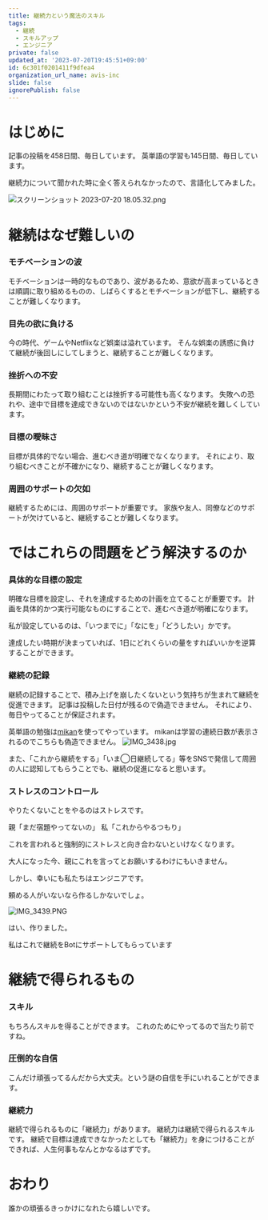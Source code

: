 ```yaml
---
title: 継続力という魔法のスキル
tags:
  - 継続
  - スキルアップ
  - エンジニア
private: false
updated_at: '2023-07-20T19:45:51+09:00'
id: 6c301f0201411f9dfea4
organization_url_name: avis-inc
slide: false
ignorePublish: false
---
```

# はじめに
記事の投稿を458日間、毎日しています。
英単語の学習も145日間、毎日しています。

継続力について聞かれた時に全く答えられなかったので、言語化してみました。

![スクリーンショット 2023-07-20 18.05.32.png](https://qiita-image-store.s3.ap-northeast-1.amazonaws.com/0/1745371/c7f18047-99ac-91c2-4654-e19b1756ca9d.png)

# 継続はなぜ難しいの
### モチベーションの波
モチベーションは一時的なものであり、波があるため、意欲が高まっているときは順調に取り組めるものの、しばらくするとモチベーションが低下し、継続することが難しくなります。

### 目先の欲に負ける
今の時代、ゲームやNetflixなど娯楽は溢れています。
そんな娯楽の誘惑に負けて継続が後回しにしてしまうと、継続することが難しくなります。

### 挫折への不安
長期間にわたって取り組むことは挫折する可能性も高くなります。
失敗への恐れや、途中で目標を達成できないのではないかという不安が継続を難しくしています。

### 目標の曖昧さ
目標が具体的でない場合、進むべき道が明確でなくなります。
それにより、取り組むべきことが不確かになり、継続することが難しくなります。

### 周囲のサポートの欠如
継続するためには、周囲のサポートが重要です。
家族や友人、同僚などのサポートが欠けていると、継続することが難しくなります。

# ではこれらの問題をどう解決するのか
### 具体的な目標の設定
明確な目標を設定し、それを達成するための計画を立てることが重要です。
計画を具体的かつ実行可能なものにすることで、進むべき道が明確になります。

私が設定しているのは、「いつまでに」「なにを」「どうしたい」かです。

達成したい時期が決まっていれば、1日にどれくらいの量をすればいいかを逆算することができます。

### 継続の記録
継続の記録することで、積み上げを崩したくないという気持ちが生まれて継続を促進できます。
記事は投稿した日付が残るので偽造できません。
それにより、毎日やってることが保証されます。

英単語の勉強は[mikan](https://mikan.link/)を使ってやっています。
mikanは学習の連続日数が表示されるのでこちらも偽造できません。
![IMG_3438.jpg](https://qiita-image-store.s3.ap-northeast-1.amazonaws.com/0/1745371/e66a21be-dc0e-810b-4a11-7380aa7ea86a.jpeg)

また、「これから継続をする」「いま◯日継続してる」等をSNSで発信して周囲の人に認知してもらうことでも、継続の促進になると思います。

### ストレスのコントロール
やりたくないことをやるのはストレスです。

親「まだ宿題やってないの」
私「これからやるつもり」

これを言われると強制的にストレスと向き合わないといけなくなります。

大人になった今、親にこれを言ってとお願いするわけにもいきません。

しかし、幸いにも私たちはエンジニアです。

頼める人がいないなら作るしかないでしょ。

![IMG_3439.PNG](https://qiita-image-store.s3.ap-northeast-1.amazonaws.com/0/1745371/90dd4e30-e859-b2e8-778c-38c2571754ef.png)

はい、作りました。

私はこれで継続をBotにサポートしてもらっています

# 継続で得られるもの
### スキル
もちろんスキルを得ることができます。
これのためにやってるので当たり前ですね。

### 圧倒的な自信
こんだけ頑張ってるんだから大丈夫。という謎の自信を手にいれることができます。

### 継続力
継続で得られるものに「継続力」があります。
継続力は継続で得られるスキルです。
継続で目標は達成できなかったとしても「継続力」を身につけることができれば、人生何事もなんとかなるはずです。

# おわり
誰かの頑張るきっかけになれたら嬉しいです。

